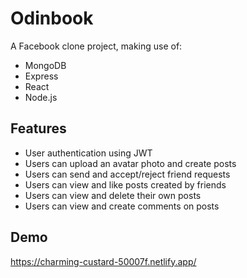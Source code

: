 
# Odinbook

A Facebook clone project, making use of:

- MongoDB
- Express
- React
- Node.js

## Features

- User authentication using JWT
- Users can upload an avatar photo and create posts
- Users can send and accept/reject friend requests
- Users can view and like posts created by friends
- Users can view and delete their own posts
- Users can view and create comments on posts

## Demo

https://charming-custard-50007f.netlify.app/

